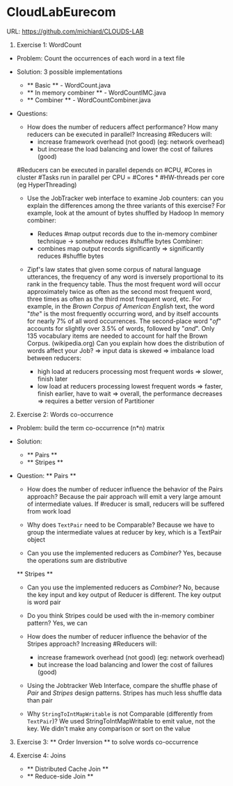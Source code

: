 # CloudLabEurecom
URL: https://github.com/michiard/CLOUDS-LAB

1. Exercise 1: WordCount
- Problem: Count the occurrences of each word in a text file
- Solution: 3 possible implementations
    + ** Basic ** - WordCount.java
    + ** In memory combiner ** - WordCountIMC.java
    + ** Combiner ** - WordCountCombiner.java
- Questions:
    + How does the number of reducers affect performance? How many reducers can be executed in parallel?
    Increasing #Reducers will:
        * increase framework overhead (not good) (eg: network overhead)
        * but increase the load balancing and lower the cost of failures (good)

    #Reducers can be executed in parallel depends on #CPU, #Cores in cluster
        #Tasks run in parallel per CPU = #Cores * #HW-threads per core (eg HyperThreading)
    + Use the JobTracker web interface to examine Job counters: can you explain the differences among the three variants of this exercise? For example, look at the amount of bytes shuffled by Hadoop
    In memory combiner:
        * Reduces #map output records due to the in-memory combiner technique -> somehow reduces #shuffle bytes
    Combiner:
        * combines map output records significantly => significantly reduces #shuffle bytes

    + Zipf's law states that given some corpus of natural language utterances, the frequency of any word is inversely proportional to its rank in the frequency table. Thus the most frequent word will occur approximately twice as often as the second most frequent word, three times as often as the third most frequent word, etc. For example, in the *Brown Corpus of American English* text, the word "*the*" is the most frequently occurring word, and by itself accounts for nearly 7% of all word occurrences. The second-place word "*of*" accounts for slightly over 3.5% of words, followed by "*and*". Only 135 vocabulary items are needed to account for half the Brown Corpus. (wikipedia.org)
    Can you explain how does the distribution of words affect your Job?
    => input data is skewed
    => imbalance load between reducers:
        * high load at reducers processing most frequent words => slower, finish later
        * low load at reducers processing lowest frequent words => faster, finish earlier, have to wait
    => overall, the performance decreases
    => requires a better version of Partitioner

2. Exercise 2: Words co-occurrence
- Problem: build the term co-occurrence (n*n) matrix
- Solution:
    + ** Pairs **
    + ** Stripes **
- Question:
    ** Pairs **
    + How does the number of reducer influence the behavior of the Pairs approach?
    Because the pair approach will emit a very large amount of intermediate values. If #reducer is small, reducers will be suffered from work load

    + Why does `TextPair` need to be Comparable?
    Because we have to group the intermediate values at reducer by key, which is a TextPair object

    + Can you use the implemented reducers as *Combiner*?
    Yes, because the operations sum are distributive

    ** Stripes **
    + Can you use the implemented reducers as *Combiner*?
    No, because the key input and key output of Reducer is different. The key output is word pair

    + Do you think Stripes could be used with the in-memory combiner pattern?
    Yes, we can

    + How does the number of reducer influence the behavior of the Stripes approach?
    Increasing #Reducers will:
        * increase framework overhead (not good) (eg: network overhead)
        * but increase the load balancing and lower the cost of failures (good)

    + Using the Jobtracker Web Interface, compare the shuffle phase of *Pair* and *Stripes* design patterns.
    Stripes has much less shuffle data than pair

    + Why `StringToIntMapWritable` is not Comparable (differently from `TextPair`)?
    We used StringToIntMapWritable to emit value, not the key. We didn't make any comparison or sort on the value

3. Exercise 3: ** Order Inversion ** to solve words co-occurrence


4. Exercise 4: Joins
    + ** Distributed Cache Join **
    + ** Reduce-side Join **
